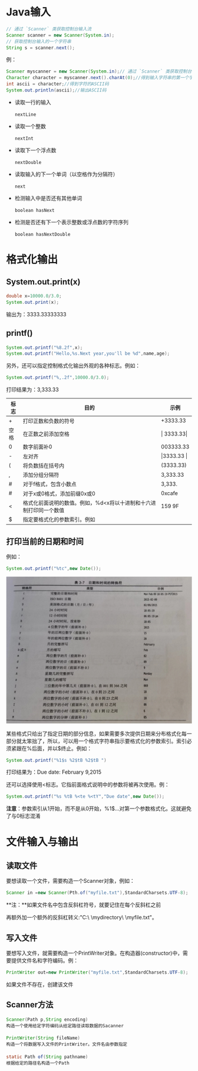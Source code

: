 # Java输入

```java
// 通过 `Scanner` 类获取控制台输入流
Scanner scanner = new Scanner(System.in);
// 获取控制台输入的一个字符串
String s = scanner.next();
```

例：

```java
Scanner myscanner = new Scanner(System.in);// 通过 `Scanner` 类获取控制台输入流
Character character = myscanner.next().charAt(0);//得到输入字符串的第一个字符
int ascii = character;//得到字符的ASCII码
System.out.println(ascii);//输出ASCII码
```

- 读取一行的输入

    `nextLine`

- 读取一个整数

    `nextInt`

- 读取下一个浮点数

    `nextDouble`

- 读取输入的下一个单词（以空格作为分隔符）

    `next`

- 检测输入中是否还有其他单词

    `boolean hasNext`

- 检测是否还有下一个表示整数或浮点数的字符序列

    `boolean hasNextDouble`

# 格式化输出

## System.out.print(x)

```java
double x=10000.0/3.0;
System.out.print(x);
```

输出为：3333.33333333

## printf()

```java
System.out.printf("%8.2f",x);
System.out.printf("Hello,%s.Next year,you'll be %d",name,age);
```

另外，还可以指定控制格式化输出外观的各种标志。例如：

```java
System.out.printf("%,.2f",10000.0/3.0);
```

打印结果为：3,333.33

| 标志 | 目的                                                         | 示例         |
| ---- | ------------------------------------------------------------ | ------------ |
| +    | 打印正数和负数的符号                                         | +3333.33     |
| 空格 | 在正数之前添加空格                                           | \| 3333.33\| |
| 0    | 数字前面补0                                                  | 003333.33    |
| -    | 左对齐                                                       | \|3333.33 \| |
| (    | 将负数括在括号内                                             | (3333.33)    |
| ,    | 添加分组分隔符                                               | 3,333.33     |
| #    | 对于f格式，包含小数点                                        | 3,333.       |
| #    | 对于x或0格式，添加前缀0x或0                                  | 0xcafe       |
| <    | 格式化前面说明的数值。例如，%d<x将以十进制和十六进制打印同一个数值 | 159 9F       |
| $    | 指定要格式化的参数索引。例如                                 |              |

## **打印当前的日期和时间**

例如：

```java
System.out.printf("%tc",new Date());
```

![image-20220719102521349](%E8%BE%93%E5%85%A5%E8%BE%93%E5%87%BA.assets/image-20220719102521349.png)

某些格式只给出了指定日期的部分信息，如果需要多次提供日期来分布格式化每一部分就太笨拙了，所以，可以用一个格式字符串指示要格式化的参数索引。索引必须紧跟在%后面，并以$终止。例如：

```java
System.out.printf("%1$s %2$tB %2$tB ")
```

打印结果为：Due date: February 9,2015

还可以选择使用<标志。它指前面格式说明中的参数将被再次使用。例：

```java
System.out.printf("%s %tB %<te %<tY","Due date",new Date());
```

**注意**：参数索引从1开始，而不是从0开始，%1$...对第一个参数格式化。这就避免了与0标志混淆

# 文件输入与输出

## 读取文件

要想读取一个文件，需要构造一个Scanner对象，例如：

```java
Scanner in =new Scanner(Pth.of("myfile.txt"),StandardCharsets.UTF-8);
```

**注：**如果文件名中包含反斜杠符号，就要记住在每个反斜杠之前

再额外加一个额外的反斜杠转义:"C:\ \mydirectory\ \myfile.txt"。

## 写入文件

要想写入文件，就需要构造一个PrintWriter对象。在构造器(constructor)中，需要提供文件名和字符编码。例：

```java
PrintWriter out=new PrintWriter("myfile.txt",StandardCharsets.UTF-8);
```

如果文件不存在，创建该文件

## Scanner方法

```java
Scanner(Path p,String encoding)
构造一个使用给定字符编码从给定路径读取数据的Sacanner

PrintWriter(String fileName)
构造一个将数据写入文件的PrintWriter。文件名由参数指定

static Path of(String pathname)
根据给定的路径名构造一个Path
```

